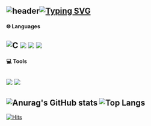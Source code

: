 ![header](https://capsule-render.vercel.app/api?type=waving&color=0:EEFF00,100:a82da8&text=&animation=twinkling&height=80)[![Typing SVG](https://readme-typing-svg.demolab.com?font=Alkatra&weight=500&size=70&duration=3500&pause=3&color=FFB6C1&center=false&vCenter=false&multiline=true&repeat=false&width=1000&height=130&lines=👋+I’m+leeeyubin)](https://git.io/typing-svg)
---
 #### 🌐 Languages
![C](https://img.shields.io/badge/c-%2300599C.svg?style=flat&logo=c&logoColor=white) <img src="https://img.shields.io/badge/Java-007396?style=flat&logo=Java&logoColor=white"/> <img src="https://img.shields.io/badge/C++-00599C?style=flat&logo=c%2B%2B&logoColor=white"> <img src="https://img.shields.io/badge/Kotlin-7F52FF?style=flat&logo=kotlin&logoColor=white">
---
#### 💻 Tools
<img src="https://img.shields.io/badge/github-181717?style=flat&logo=github&logoColor=white"> <img src="https://img.shields.io/badge/Andoid Studio-3DDC84?style=flat&logo=android studio&logoColor=white"> <br>
---
![Anurag's GitHub stats](https://github-readme-stats.vercel.app/api?username=leeeyubin&show_icons=true&theme=radical)
![Top Langs](https://github-readme-stats.vercel.app/api/top-langs/?username=leeeyubin&layout=compact&theme=radical)
---
[![Hits](https://hits.seeyoufarm.com/api/count/incr/badge.svg?url=https%3A%2F%2Fgithub.com%2Fleeeyubin&count_bg=%23FFB6C1&title_bg=%23555555&icon=&icon_color=%23E7E7E7&title=hits&edge_flat=false)](https://hits.seeyoufarm.com)
